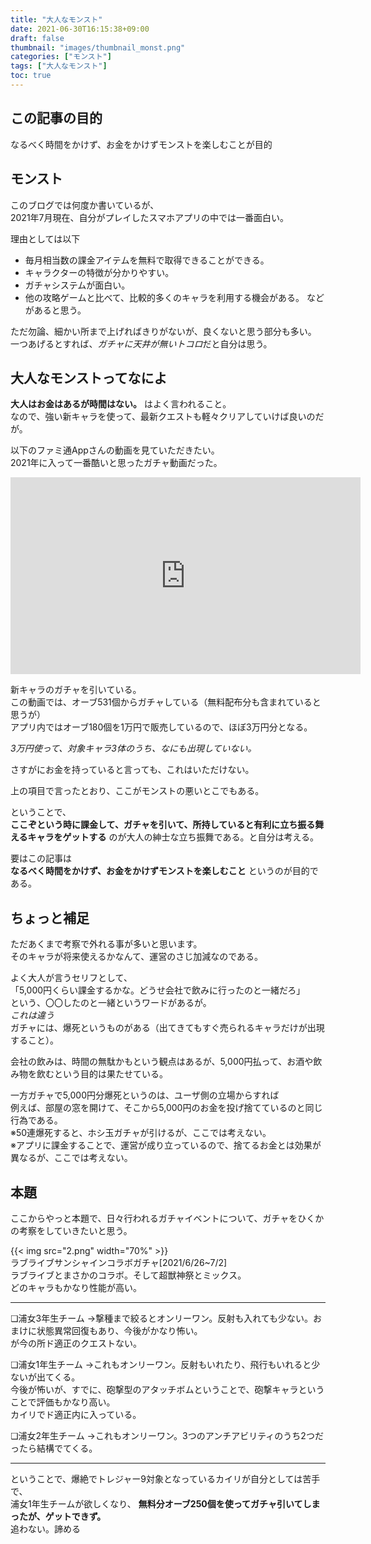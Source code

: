 ```yaml
---
title: "大人なモンスト"
date: 2021-06-30T16:15:38+09:00
draft: false
thumbnail: "images/thumbnail_monst.png"
categories: ["モンスト"]
tags: ["大人なモンスト"]
toc: true
---
```


## この記事の目的
なるべく時間をかけず、お金をかけずモンストを楽しむことが目的  


## モンスト
このブログでは何度か書いているが、  
2021年7月現在、自分がプレイしたスマホアプリの中では一番面白い。  
  
理由としては以下  
- 毎月相当数の課金アイテムを無料で取得できることができる。
- キャラクターの特徴が分かりやすい。
- ガチャシステムが面白い。
- 他の攻略ゲームと比べて、比較的多くのキャラを利用する機会がある。
などがあると思う。  
  

ただ勿論、細かい所まで上げればきりがないが、良くないと思う部分も多い。  
一つあげるとすれば、*ガチャに天井が無いトコロ*だと自分は思う。

  
## 大人なモンストってなによ
**大人はお金はあるが時間はない。** はよく言われること。  
なので、強い新キャラを使って、最新クエストも軽々クリアしていけば良いのだが。  
  
以下のファミ通Appさんの動画を見ていただきたい。  
2021年に入って一番酷いと思ったガチャ動画だった。  
<iframe width="560" height="315" src="https://www.youtube.com/embed/K2wq29gz46Y" frameborder="0" allow="accelerometer; autoplay; clipboard-write; encrypted-media; gyroscope; picture-in-picture" allowfullscreen></iframe>
  
新キャラのガチャを引いている。  
この動画では、オーブ531個からガチャしている（無料配布分も含まれていると思うが）  
アプリ内ではオーブ180個を1万円で販売しているので、ほぼ3万円分となる。    
  
*3万円使って、対象キャラ3体のうち、なにも出現していない。*  
  
さすがにお金を持っていると言っても、これはいただけない。    
  
上の項目で言ったとおり、ここがモンストの悪いとこでもある。  
  
ということで、  
**ここぞという時に課金して、ガチャを引いて、所持していると有利に立ち振る舞えるキャラをゲットする**
のが大人の紳士な立ち振舞である。と自分は考える。  
  
要はこの記事は  
**なるべく時間をかけず、お金をかけずモンストを楽しむこと**
というのが目的である。  
  

## ちょっと補足
ただあくまで考察で外れる事が多いと思います。  
そのキャラが将来使えるかなんて、運営のさじ加減なのである。  
  
よく大人が言うセリフとして、  
「5,000円くらい課金するかな。どうせ会社で飲みに行ったのと一緒だろ」  
という、〇〇したのと一緒というワードがあるが。  
*これは違う*  
ガチャには、爆死というものがある（出てきてもすぐ売られるキャラだけが出現すること）。  

会社の飲みは、時間の無駄かもという観点はあるが、5,000円払って、お酒や飲み物を飲むという目的は果たせている。  
  
一方ガチャで5,000円分爆死というのは、ユーザ側の立場からすれば  
例えば、部屋の窓を開けて、そこから5,000円のお金を投げ捨てているのと同じ行為である。  
※50連爆死すると、ホシ玉ガチャが引けるが、ここでは考えない。  
※アプリに課金することで、運営が成り立っているので、捨てるお金とは効果が異なるが、ここでは考えない。

## 本題
ここからやっと本題で、日々行われるガチャイベントについて、ガチャをひくかの考察をしていきたいと思う。  


{{< img src="2.png" width="70%" >}}  
ラブライブサンシャインコラボガチャ[2021/6/26~7/2]  
ラブライブとまさかのコラボ。そして超獣神祭とミックス。  
どのキャラもかなり性能が高い。  
  
<hr>
  
❏浦女3年生チーム
→撃種まで絞るとオンリーワン。反射も入れても少ない。おまけに状態異常回復もあり、今後がかなり怖い。  
が今の所ド適正のクエストない。  
  
❏浦女1年生チーム
→これもオンリーワン。反射もいれたり、飛行もいれると少ないが出てくる。  
今後が怖いが、すでに、砲撃型のアタッチボムということで、砲撃キャラということで評価もかなり高い。  
カイリでド適正内に入っている。  

  
❏浦女2年生チーム
→これもオンリーワン。3つのアンチアビリティのうち2つだったら結構でてくる。  

<hr>

ということで、爆絶でトレジャー9対象となっているカイリが自分としては苦手で、  
浦女1年生チームが欲しくなり、
**無料分オーブ250個を使ってガチャ引いてしまったが、ゲットできず。**  
追わない。諦める  
